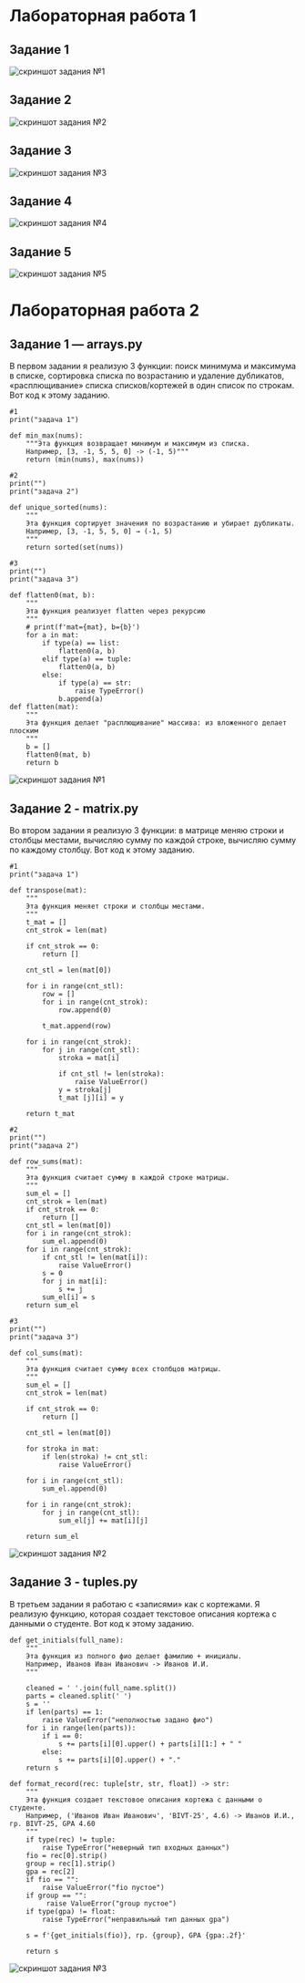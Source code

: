 # Лабораторная работа 1
## Задание 1

![скриншот задания №1](./images/lab01/img01.png)


## Задание 2

![скриншот задания №2](./images/lab01/img02.png)


## Задание 3

![скриншот задания №3](./images/lab01/img03.png)


## Задание 4

![скриншот задания №4](./images/lab01/img04.png)


## Задание 5

![скриншот задания №5](./images/lab01/img05.png)



# Лабораторная работа 2
## Задание 1 — arrays.py
В первом задании я реализую 3 функции: поиск минимума и максимума в списке, сортировка списка по возрастанию и удаление дубликатов, «расплющивание» списка списков/кортежей в один список по строкам.
Вот код к этому заданию.

```
#1
print("задача 1")

def min_max(nums):
    """Эта функция возвращает минимум и максимум из списка.
    Например, [3, -1, 5, 5, 0] -> (-1, 5)"""
    return (min(nums), max(nums))

#2
print("")
print("задача 2")

def unique_sorted(nums):
    """
    Эта функция сортирует значения по возрастанию и убирает дубликаты.
    Например, [3, -1, 5, 5, 0] → (-1, 5)
    """
    return sorted(set(nums))

#3
print("")
print("задача 3")

def flatten0(mat, b):
    """
    Эта функция реализует flatten через рекурсию 
    """
    # print(f'mat={mat}, b={b}')
    for a in mat:
        if type(a) == list:
            flatten0(a, b)
        elif type(a) == tuple:
            flatten0(a, b)
        else:
            if type(a) == str:
                raise TypeError()
            b.append(a)
def flatten(mat):
    """
    Эта функция делает "расплющивание" массива: из вложенного делает плоским
    """
    b = []
    flatten0(mat, b)
    return b
```
![скриншот задания №1](./images/lab02/img01.png)


## Задание 2 - matrix.py
Во втором задании я реализую 3 функции: в матрице меняю строки и столбцы местами, вычисляю сумму по каждой строке, вычисляю сумму по каждому столбцу.
Вот код к этому заданию.

```
#1
print("задача 1")

def transpose(mat):
    """
    Эта функция меняет строки и столбцы местами.
    """
    t_mat = []
    cnt_strok = len(mat) 
    
    if cnt_strok == 0:
        return []
    
    cnt_stl = len(mat[0]) 
    
    for i in range(cnt_stl):
        row = []
        for i in range(cnt_strok):
            row.append(0)

        t_mat.append(row)

    for i in range(cnt_strok):
        for j in range(cnt_stl):
            stroka = mat[i]

            if cnt_stl != len(stroka):
                raise ValueError()
            y = stroka[j]
            t_mat [j][i] = y
    
    return t_mat

#2
print("")
print("задача 2")

def row_sums(mat):
    """
    Эта функция считает сумму в каждой строке матрицы.
    """
    sum_el = []
    cnt_strok = len(mat)
    if cnt_strok == 0:
        return []
    cnt_stl = len(mat[0]) 
    for i in range(cnt_strok):
        sum_el.append(0)
    for i in range(cnt_strok):
        if cnt_stl != len(mat[i]):
            raise ValueError()
        s = 0
        for j in mat[i]:
            s += j
        sum_el[i] = s
    return sum_el

#3
print("")
print("задача 3")

def col_sums(mat):
    """
    Эта функция считает сумму всех столбцов матрицы.
    """
    sum_el = []
    cnt_strok = len(mat)
    
    if cnt_strok == 0:
        return []
    
    cnt_stl = len(mat[0]) 

    for stroka in mat:
        if len(stroka) != cnt_stl:
            raise ValueError()
        
    for i in range(cnt_stl):
        sum_el.append(0)

    for i in range(cnt_strok):
        for j in range(cnt_stl):
            sum_el[j] += mat[i][j]
    
    return sum_el
```
![скриншот задания №2](./images/lab02/img02.png)


## Задание 3 - tuples.py
В третьем задании я работаю с «записями» как с кортежами. Я реализую функцию, которая создает текстовое описания кортежа с данными о студенте.
Вот код к этому заданию.

```
def get_initials(full_name):
    """
    Эта функция из полного фио делает фамилию + инициалы.
    Например, Иванов Иван Иванович -> Иванов И.И.
    """

    cleaned = ' '.join(full_name.split())
    parts = cleaned.split(' ')
    s = ''
    if len(parts) == 1:
        raise ValueError("неполностью задано фио")
    for i in range(len(parts)):
        if i == 0:
            s += parts[i][0].upper() + parts[i][1:] + " "
        else:
            s += parts[i][0].upper() + "."
    return s

def format_record(rec: tuple[str, str, float]) -> str:
    """
    Эта функция создает текстовое описания кортежа с данными о студенте.
    Например, ('Иванов Иван Иванович', 'BIVT-25', 4.6) -> Иванов И.И., гр. BIVT-25, GPA 4.60
    """
    if type(rec) != tuple:
        raise TypeError("неверный тип входных данных")
    fio = rec[0].strip()
    group = rec[1].strip()
    gpa = rec[2]
    if fio == "":
        raise ValueError("fio пустое")
    if group == "":
         raise ValueError("group пустое")
    if type(gpa) != float:
        raise TypeError("неправильный тип данных gpa")
    
    s = f'{get_initials(fio)}, гр. {group}, GPA {gpa:.2f}'

    return s
```
![скриншот задания №3](./images/lab02/img03.png)
